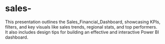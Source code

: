 # sales-
This presentation outlines the Sales_Financial_Dashboard, showcasing KPIs, filters, and key visuals like sales trends, regional stats, and top performers. It also includes design tips for building an effective and interactive Power BI dashboard.
